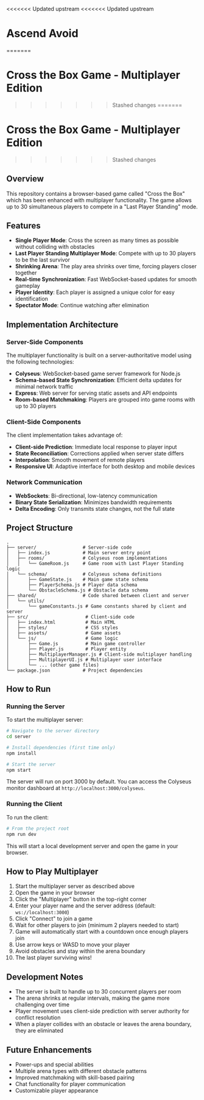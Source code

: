 <<<<<<< Updated upstream
<<<<<<< Updated upstream
# Ascend Avoid
=======
# Cross the Box Game - Multiplayer Edition
>>>>>>> Stashed changes
=======
# Cross the Box Game - Multiplayer Edition
>>>>>>> Stashed changes

## Overview

This repository contains a browser-based game called "Cross the Box" which has been enhanced with multiplayer functionality. The game allows up to 30 simultaneous players to compete in a "Last Player Standing" mode.

## Features

- **Single Player Mode**: Cross the screen as many times as possible without colliding with obstacles
- **Last Player Standing Multiplayer Mode**: Compete with up to 30 players to be the last survivor
- **Shrinking Arena**: The play area shrinks over time, forcing players closer together
- **Real-time Synchronization**: Fast WebSocket-based updates for smooth gameplay
- **Player Identity**: Each player is assigned a unique color for easy identification
- **Spectator Mode**: Continue watching after elimination

## Implementation Architecture

### Server-Side Components

The multiplayer functionality is built on a server-authoritative model using the following technologies:

- **Colyseus**: WebSocket-based game server framework for Node.js
- **Schema-based State Synchronization**: Efficient delta updates for minimal network traffic
- **Express**: Web server for serving static assets and API endpoints
- **Room-based Matchmaking**: Players are grouped into game rooms with up to 30 players

### Client-Side Components

The client implementation takes advantage of:

- **Client-side Prediction**: Immediate local response to player input
- **State Reconciliation**: Corrections applied when server state differs
- **Interpolation**: Smooth movement of remote players
- **Responsive UI**: Adaptive interface for both desktop and mobile devices

### Network Communication

- **WebSockets**: Bi-directional, low-latency communication
- **Binary State Serialization**: Minimizes bandwidth requirements
- **Delta Encoding**: Only transmits state changes, not the full state

## Project Structure

```
.
├── server/                 # Server-side code
│   ├── index.js            # Main server entry point
│   ├── rooms/              # Colyseus room implementations
│   │   └── GameRoom.js     # Game room with Last Player Standing logic
│   └── schema/             # Colyseus schema definitions
│       ├── GameState.js    # Main game state schema
│       ├── PlayerSchema.js # Player data schema
│       └── ObstacleSchema.js # Obstacle data schema
├── shared/                 # Code shared between client and server
│   └── utils/
│       └── gameConstants.js # Game constants shared by client and server
├── src/                     # Client-side code
│   ├── index.html           # Main HTML
│   ├── styles/              # CSS styles
│   ├── assets/              # Game assets
│   └── js/                  # Game logic
│       ├── Game.js          # Main game controller
│       ├── Player.js        # Player entity
│       ├── MultiplayerManager.js # Client-side multiplayer handling
│       ├── MultiplayerUI.js # Multiplayer user interface
│       └── ... (other game files)
└── package.json            # Project dependencies
```

## How to Run

### Running the Server

To start the multiplayer server:

```bash
# Navigate to the server directory
cd server

# Install dependencies (first time only)
npm install

# Start the server
npm start
```

The server will run on port 3000 by default. You can access the Colyseus monitor dashboard at `http://localhost:3000/colyseus`.

### Running the Client

To run the client:

```bash
# From the project root
npm run dev
```

This will start a local development server and open the game in your browser.

## How to Play Multiplayer

1. Start the multiplayer server as described above
2. Open the game in your browser
3. Click the "Multiplayer" button in the top-right corner
4. Enter your player name and the server address (default: `ws://localhost:3000`)
5. Click "Connect" to join a game
6. Wait for other players to join (minimum 2 players needed to start)
7. Game will automatically start with a countdown once enough players join
8. Use arrow keys or WASD to move your player
9. Avoid obstacles and stay within the arena boundary
10. The last player surviving wins!

## Development Notes

- The server is built to handle up to 30 concurrent players per room
- The arena shrinks at regular intervals, making the game more challenging over time
- Player movement uses client-side prediction with server authority for conflict resolution
- When a player collides with an obstacle or leaves the arena boundary, they are eliminated

## Future Enhancements

- Power-ups and special abilities
- Multiple arena types with different obstacle patterns
- Improved matchmaking with skill-based pairing
- Chat functionality for player communication
- Customizable player appearance
